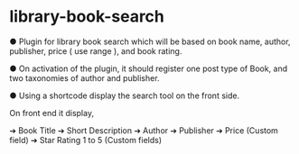 # library-book-search

● Plugin for library book search which will be based on book name, author, publisher,
price ( use range ), and book rating.

● On activation of the plugin, it should register one post type of Book, and two taxonomies of
author and publisher.

● Using a shortcode display the search tool on the front side.

On front end it display,

➔ Book Title
➔ Short Description
➔ Author
➔ Publisher
➔ Price (Custom field)
➔ Star Rating 1 to 5 (Custom fields)
